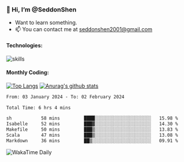 ### 👋 Hi, I’m @SeddonShen
- Want to learn something.
- 📫 You can contact me at seddonshen2001@gmail.com

#### Technologies:

![skills](https://skillicons.dev/icons?i=scala,js,html,css,bootstrap,jquery,c,cpp,cloudflare,django,docker,flask,git,github,githubactions,linux,latex,mysql,nodejs,ps,php,pr,py,raspberrypi,redis,unreal,v,vscode,vue,bash)

#### Monthly Coding:
[![Top Langs](https://github-readme-stats.vercel.app/api/top-langs?username=seddonshen&show_icons=true&locale=en&layout=compact&hide=html&langs_count=8)](https://github.com/SeddonShen/)
[![Anurag's github stats](https://github-readme-stats.vercel.app/api?username=SeddonShen&count_private=true&show_icons=true)](https://github.com/anuraghazra/github-readme-stats)
<!--START_SECTION:waka-->

```txt
From: 03 January 2024 - To: 02 February 2024

Total Time: 6 hrs 4 mins

sh           58 mins         ████░░░░░░░░░░░░░░░░░░░░░   15.98 %
Isabelle     52 mins         ███▓░░░░░░░░░░░░░░░░░░░░░   14.30 %
Makefile     50 mins         ███▒░░░░░░░░░░░░░░░░░░░░░   13.83 %
Scala        47 mins         ███▒░░░░░░░░░░░░░░░░░░░░░   13.08 %
Markdown     36 mins         ██▒░░░░░░░░░░░░░░░░░░░░░░   09.91 %
```

<!--END_SECTION:waka-->

![WakaTime Daily](https://wakatime.com/share/@seddon2001/61a7e342-5f12-4fea-bf92-1fac161e97d6.svg)
<!---
SeddonShen/SeddonShen is a ✨ special ✨ repository because its `README.md` (this file) appears on your GitHub profile.
You can click the Preview link to take a look at your changes.
--->
